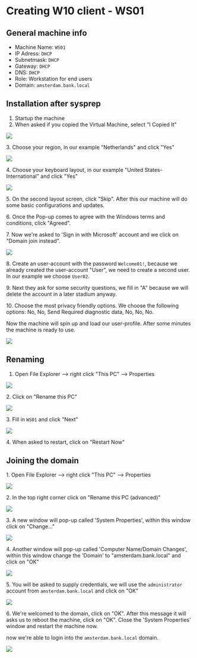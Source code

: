 # Creating W10 client - WS01

## General machine info

* Machine Name: `WS01`
* IP Adress: `DHCP`
* Subnetmask: `DHCP`
* Gateway: `DHCP`
* DNS: `DHCP`
* Role: Workstation for end users
* Domain: `amsterdam.bank.local`

## Installation after sysprep

1. Startup the machine
2. When asked if you copied the Virtual Machine, select "I Copied It"

![](<../../.gitbook/assets/afbeelding (103) (1) (2) (1).png>)

3\. Choose your region, in our example "Netherlands" and click "Yes"

![](<../../.gitbook/assets/afbeelding (94).png>)

4\. Choose your keyboard layout, in our example "United States-International" and click "Yes"

![](<../../.gitbook/assets/afbeelding (18).png>)

5\. On the second layout screen, click "Skip". After this our machine will do some basic configurations and updates.

6\. Once the Pop-up comes to agree with the Windows terms and conditions, click "Agreed".

7\. Now we're asked to 'Sign in with Microsoft' account and we click on "Domain join instead".

![](<../../.gitbook/assets/afbeelding (33).png>)

8\. Create an user-account with the password `Welcome01!`, because we already created the user-account "User", we need to create a second user. In our example we choose `User02`.

9\. Next they ask for some security questions, we fill in "A" because we will delete the account in a later stadium anyway.

10\. Choose the most privacy friendly options. We choose the following options: No, No, Send Required diagnostic data, No, No, No.

Now the machine will spin up and load our user-profile. After some minutes the machine is ready to use.

![](<../../.gitbook/assets/afbeelding (59).png>)

## Renaming

1. Open File Explorer --> right click "This PC" --> Properties

![](<../../.gitbook/assets/afbeelding (17) (1) (2) (8).png>)

2\. Click on "Rename this PC"

![](<../../.gitbook/assets/afbeelding (115).png>)

3\. Fill in `WS01` and click "Next"

![](<../../.gitbook/assets/afbeelding (32).png>)

4\. When asked to restart, click on "Restart Now"

## Joining the domain

1\. Open File Explorer --> right click "This PC" --> Properties

![](<../../.gitbook/assets/afbeelding (17) (1) (2) (5).png>)

2\. In the top right corner click on "Rename this PC (advanced)"

![](<../../.gitbook/assets/afbeelding (19) (1) (1) (1).png>)

3\. A new window will pop-up called 'System Properties', within this window click on "Change..."

![](<../../.gitbook/assets/afbeelding (1) (1) (1) (3).png>)

4\. Another window will pop-up called 'Computer Name/Domain Changes', within this window change the 'Domain' to "amsterdam.bank.local" and click on "OK"

![](<../../.gitbook/assets/afbeelding (9) (1) (1) (1) (1).png>)

5\. You will be asked to supply credentials, we will use the `administrator` account from `amsterdam.bank.local` and click on "OK"

![](<../../.gitbook/assets/afbeelding (6) (1) (1) (2).png>)

6\. We're welcomed to the domain, click on "OK". After this message it will asks us to reboot the machine, click on "OK". Close the 'System Properties' window and restart the machine now.

now we're able to login into the `amsterdam.bank.local` domain.

![](<../../.gitbook/assets/afbeelding (4) (2) (1).png>)
